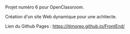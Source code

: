 Projet numéro 6 pour OpenClassroom. 

Création d'un site Web dynamique pour une achitecte.

Lien du Github Pages : https://itimoreo.github.io/FrontEnd/
